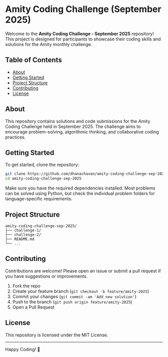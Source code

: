 # Amity Coding Challenge (September 2025)

Welcome to the **Amity Coding Challenge - September 2025** repository! This project is designed for participants to showcase their coding skills and solutions for the Amity monthly challenge.

## Table of Contents

- [About](#about)
- [Getting Started](#getting-started)
- [Project Structure](#project-structure)
- [Contributing](#contributing)
- [License](#license)

## About

This repository contains solutions and code submissions for the Amity Coding Challenge held in September 2025. The challenge aims to encourage problem-solving, algorithmic thinking, and collaborative coding practices.

## Getting Started

To get started, clone the repository:

```sh
git clone https://github.com/dhanachavan/amity-coding-challenge-sep-2025.git
cd amity-coding-challenge-sep-2025
```

Make sure you have the required dependencies installed. Most problems can be solved using Python, but check the individual problem folders for language-specific requirements.

## Project Structure

```
amity-coding-challenge-sep-2025/
├── challenge-1/
├── challenge-2/
├── README.md
└── ...
```

## Contributing

Contributions are welcome! Please open an issue or submit a pull request if you have suggestions or improvements.

1. Fork the repo
2. Create your feature branch (`git checkout -b feature/amity-2025`)
3. Commit your changes (`git commit -am 'Add new solution'`)
4. Push to the branch (`git push origin feature/amity-2025`)
5. Open a Pull Request

## License

This repository is licensed under the MIT License.

---

Happy Coding! 🚀
